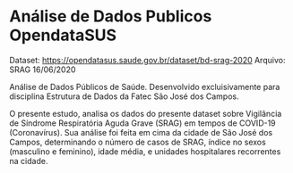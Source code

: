 # Análise de Dados Publicos OpendataSUS

Dataset: https://opendatasus.saude.gov.br/dataset/bd-srag-2020
Arquivo: SRAG 16/06/2020

Análise de Dados Públicos de Saúde.
Desenvolvido excluisivamente para disciplina Estrutura de Dados da Fatec São José dos Campos.

O presente estudo, analisa os dados do presente dataset sobre Vigilância de Síndrome Respiratória Aguda Grave (SRAG) em tempos de COVID-19 (Coronavírus).
Sua análise foi feita em cima da cidade de São José dos Campos, determinando o número de casos de SRAG, índice no sexos (masculino e feminino), idade média, e unidades hospitalares recorrentes na cidade.
